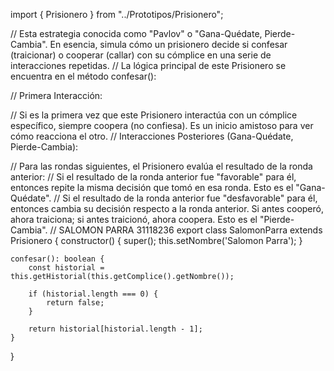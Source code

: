 import { Prisionero } from "../Prototipos/Prisionero";

// Esta estrategia  conocida como "Pavlov" o "Gana-Quédate, Pierde-Cambia". En esencia, simula cómo un prisionero decide si confesar (traicionar) o cooperar (callar) con su cómplice en una serie de interacciones repetidas.
// La lógica principal de este Prisionero se encuentra en el método confesar():

// Primera Interacción:

// Si es la primera vez que este Prisionero interactúa con un cómplice específico, siempre coopera (no confiesa). Es un inicio amistoso para ver cómo reacciona el otro.
// Interacciones Posteriores (Gana-Quédate, Pierde-Cambia):

// Para las rondas siguientes, el Prisionero evalúa el resultado de la ronda anterior:
// Si el resultado de la ronda anterior fue "favorable" para él, entonces repite la misma decisión que tomó en esa ronda. Esto es el "Gana-Quédate".
// Si el resultado de la ronda anterior fue "desfavorable" para él, entonces cambia su decisión respecto a la ronda anterior. Si antes cooperó, ahora traiciona; si antes traicionó, ahora coopera. Esto es el "Pierde-Cambia".
// SALOMON PARRA 31118236
export class SalomonParra extends Prisionero {
    constructor() {
        super();
        this.setNombre('Salomon Parra');
    }
    
    confesar(): boolean {
        const historial = this.getHistorial(this.getComplice().getNombre());
        
        if (historial.length === 0) {
            return false;
        }
    
        return historial[historial.length - 1];
    }
}
